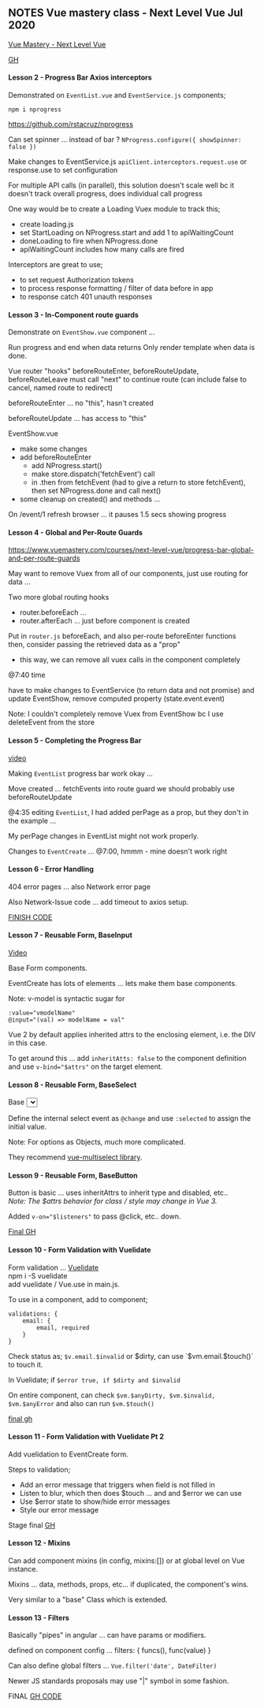 ## NOTES Vue mastery class - Next Level Vue    Jul 2020

[Vue Mastery - Next Level Vue](https://www.vuemastery.com/courses/next-level-vue/progress-bar-axios-interceptors)

[GH](https://github.com/Code-Pop/real-world-vue/tree/progress-bar-start)

#### Lesson 2 - Progress Bar Axios interceptors

Demonstrated on `EventList.vue` and `EventService.js` components;

`npm i nprogress`

https://github.com/rstacruz/nprogress

Can set spinner ... instead of bar ? 
`NProgress.configure({ showSpinner: false })`

Make changes to EventService.js
`apiClient.interceptors.request.use` or response.use to set configuration

For multiple API calls (in parallel), this solution doesn't scale well
bc it doesn't track overall progress, does individual call progress

One way would be to create a Loading Vuex module to track this;
 * create loading.js
 * set StartLoading on NProgress.start and add 1 to apiWaitingCount
 * doneLoading to fire when NProgress.done
 * apiWaitingCount includes how many calls are fired
 
Interceptors are great to use;
 * to set request Authorization tokens
 * to process response formatting / filter of data before in app
 * to response catch 401 unauth responses
 
 #### Lesson 3 - In-Component route guards
 
 Demonstrate on `EventShow.vue` component ...
 
 Run progress and end when data returns
 Only render template when data is done.
 
 Vue router "hooks"
 beforeRouteEnter, beforeRouteUpdate, beforeRouteLeave
 must call "next" to continue route (can include false to cancel, named route to redirect)
 
 beforeRouteEnter ... no "this", hasn't created
 
 beforeRouteUpdate ... has access to "this"

EventShow.vue
 * make some changes
 * add beforeRouteEnter
    * add NProgress.start()
    * make store.dispatch('fetchEvent') call
    * in .then from fetchEvent (had to give a return to store fetchEvent), then set NProgress.done
    and call next()
 * some cleanup on created() and methods ...
 
 On /event/1 refresh browser ... it pauses 1.5 secs showing progress
 
#### Lesson 4 - Global and Per-Route Guards

https://www.vuemastery.com/courses/next-level-vue/progress-bar-global-and-per-route-guards

May want to remove Vuex from all of our components, just use routing for data ...

Two more global routing hooks
 * router.beforeEach ... 
 * router.afterEach ... just before component is created 

Put in `router.js` beforeEach, and also per-route beforeEnter functions  
then, consider passing the retrieved data as a "prop" 
 * this way, we can remove all vuex calls in the component completely

@7:40 time

have to make changes to EventService (to return data and not promise) and 
update EventShow, remove computed property (state.event.event)

Note:  I couldn't completely remove Vuex from EventShow bc I use deleteEvent from the store

#### Lesson 5 - Completing the Progress Bar

[video](https://www.vuemastery.com/courses/next-level-vue/completing-our-progress-bar)

Making `EventList` progress bar work okay ... 

Move created ... fetchEvents into route guard
we should probably use beforeRouteUpdate

@4:35 editing `EventList`, I had added perPage as a prop, but they 
don't in the example ...

My perPage changes in EventList might not work properly.

Changes to `EventCreate` ... @7:00, hmmm - mine doesn't work right

#### Lesson 6 -  Error Handling

404 error pages ... also Network error page

Also Network-Issue code ... add timeout to axios setup.

[FINISH CODE](https://github.com/Code-Pop/real-world-vue/tree/error-handling-finish)

#### Lesson 7 -  Reusable Form, BaseInput

[Video](https://www.vuemastery.com/courses/next-level-vue/reusable-form-components-baseinput)

Base Form components.

EventCreate has lots of elements ... lets make them base components.

Note:  v-model is syntactic sugar for
```vue
:value="vmodelName"
@input="(val) => modelName = val"
```

Vue 2 by default applies inherited attrs to the enclosing element, i.e. the DIV in this case.

To get around this ... add `inheritAtts: false` to the component definition and use `v-bind="$attrs"` on the target element.

#### Lesson 8 -  Reusable Form, BaseSelect

Base <select> component.

Define the internal select event as `@change` and use `:selected` to assign the initial value.

Note:  For options as Objects, much more complicated.  

They recommend [vue-multiselect library](https://vue-multiselect.js.org/).

#### Lesson 9 -  Reusable Form, BaseButton

Button is basic ... uses inheritAttrs to inherit type and disabled, etc..  
_Note: The $attrs behavior for class / style may change in Vue 3._

Added `v-on="$listeners"` to pass @click, etc.. down.

[Final GH](https://github.com/Code-Pop/real-world-vue/releases/tag/baseButton-finish)

#### Lesson 10 - Form Validation with Vuelidate

Form validation ... [Vuelidate](https://vuelidate.js.org/)  
npm i -S vuelidate  
add vuelidate / Vue.use in main.js.  

To use in a component, add to component;  
```
validations: {
    email: {
        email, required
    }
}
```

Check status as;  `$v.email.$invalid` or $dirty, can use `$vm.email.$touch()` to 
touch it.  

In Vuelidate;  if `$error true, if $dirty and $invalid`  

On entire component, can check `$vm.$anyDirty, $vm.$invalid, $vm.$anyError` and also
can run `$vm.$touch()`

[final gh](https://github.com/Code-Pop/real-world-vue/tree/form_validation1_finish)

#### Lesson 11 - Form Validation with Vuelidate Pt 2

Add vuelidation to EventCreate form. 

Steps to validation;
 * Add an error message that triggers when field is not filled in
 * Listen to blur, which then does $touch ... and and $error we can use
 * Use $error state to show/hide error messages
 * Style our error message 


Stage final [GH](https://github.com/Code-Pop/real-world-vue/tree/vuelidateP2-finish)

#### Lesson 12 - Mixins

Can add component mixins (in config, mixins:[]) or at 
global level on Vue instance.

Mixins ... data, methods, props, etc... if duplicated, the 
component's wins.

Very similar to a "base" Class which is extended.

#### Lesson 13 - Filters

Basically "pipes" in angular ... can have params or modifiers.

defined on component config ... filters: { funcs(), func(value)  }

Can also define global filters ...
```Vue.filter('date', DateFilter)```

Newer JS standards proposals may use "|" symbol in some fashion.


FINAL [GH CODE](https://github.com/Code-Pop/real-world-vue/tree/filters_FINISH)

 




 
    




